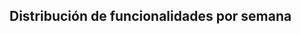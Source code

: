 ## Distribución de funcionalidades por semana
<!--
### Semana 5

| Funcionalidad           | 
|-------------------------| 
|Listado de actividades  |
|Reporte de compensación de gastos de actividad|
|Ver gastos de actividad|

### Semana 6

| Funcionalidad           | 
|-------------------------| 
|Crear Actividad |
|Crear viajero  |
|Asociar viajero a actividad |
|Ver total de gastos por viajero en actividad |

### Semana 7

| Funcionalidad           | 
|-------------------------| 
|Editar Actividad |
|Eliminar Actividad |
|Crear gasto para actividad |
|Editar Gasto |

### Semana 8

| Funcionalidad           | 
|-------------------------| 
|Retirar Viajero de actividad |
|Marcar actividad como terminada |
|Eliminar Gasto |
|Listar viajeros |
|Editar viajero|
|Eliminar viajero |
-->
